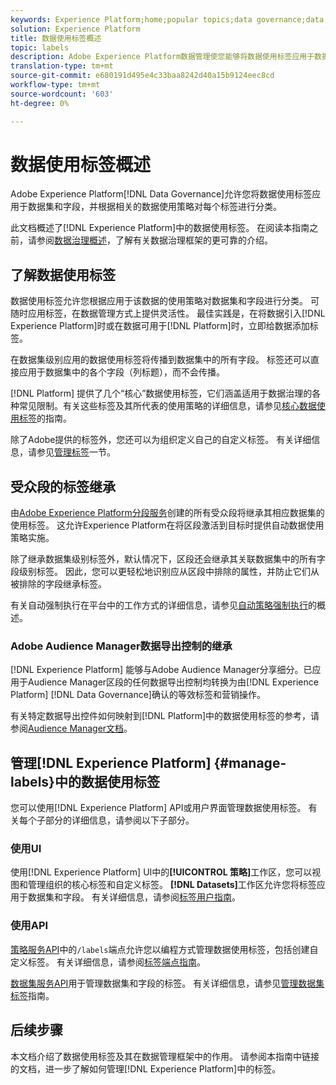 ```yaml
---
keywords: Experience Platform;home;popular topics;data governance;data usage label api;policy service api;data usage labels overview
solution: Experience Platform
title: 数据使用标签概述
topic: labels
description: Adobe Experience Platform数据管理使您能够将数据使用标签应用于数据集和字段，并根据相关的数据使用策略对每个标签进行分类。 此文档概述了Experience Platform中的数据使用标签。
translation-type: tm+mt
source-git-commit: e680191d495e4c33baa8242d40a15b9124eec8cd
workflow-type: tm+mt
source-wordcount: '603'
ht-degree: 0%

---
```



# 数据使用标签概述

Adobe Experience Platform[!DNL Data Governance]允许您将数据使用标签应用于数据集和字段，并根据相关的数据使用策略对每个标签进行分类。

此文档概述了[!DNL Experience Platform]中的数据使用标签。 在阅读本指南之前，请参阅[数据治理概述](../home.md)，了解有关数据治理框架的更可靠的介绍。

## 了解数据使用标签

数据使用标签允许您根据应用于该数据的使用策略对数据集和字段进行分类。 可随时应用标签，在数据管理方式上提供灵活性。 最佳实践是，在将数据引入[!DNL Experience Platform]时或在数据可用于[!DNL Platform]时，立即给数据添加标签。

在数据集级别应用的数据使用标签将传播到数据集中的所有字段。 标签还可以直接应用于数据集中的各个字段（列标题），而不会传播。

[!DNL Platform] 提供了几个“核心”数据使用标签，它们涵盖适用于数据治理的各种常见限制。有关这些标签及其所代表的使用策略的详细信息，请参见[核心数据使用标签](reference.md)的指南。

除了Adobe提供的标签外，您还可以为组织定义自己的自定义标签。 有关详细信息，请参见[管理标签](#manage-labels)一节。

## 受众段的标签继承

由[Adobe Experience Platform分段服务](../../segmentation/home.md)创建的所有受众段将继承其相应数据集的使用标签。 这允许Experience Platform在将区段激活到目标时提供自动数据使用策略实施。

除了继承数据集级别标签外，默认情况下，区段还会继承其关联数据集中的所有字段级别标签。 因此，您可以更轻松地识别应从区段中排除的属性，并防止它们从被排除的字段继承标签。

有关自动强制执行在平台中的工作方式的详细信息，请参见[自动策略强制执行](../enforcement/auto-enforcement.md)的概述。

### Adobe Audience Manager数据导出控制的继承

[!DNL Experience Platform] 能够与Adobe Audience Manager分享细分。已应用于Audience Manager区段的任何数据导出控制均转换为由[!DNL Experience Platform] [!DNL Data Governance]确认的等效标签和营销操作。

有关特定数据导出控件如何映射到[!DNL Platform]中的数据使用标签的参考，请参阅[Audience Manager文档](https://docs.adobe.com/content/help/en/audience-manager/user-guide/implementation-integration-guides/integration-experience-platform/aam-aep-audience-sharing.html#aam-data-export-control-in-aep)。

## 管理[!DNL Experience Platform] {#manage-labels}中的数据使用标签

您可以使用[!DNL Experience Platform] API或用户界面管理数据使用标签。 有关每个子部分的详细信息，请参阅以下子部分。

### 使用UI

使用[!DNL Experience Platform] UI中的&#x200B;**[!UICONTROL 策略]**&#x200B;工作区，您可以视图和管理组织的核心标签和自定义标签。 **[!DNL Datasets]**&#x200B;工作区允许您将标签应用于数据集和字段。 有关详细信息，请参阅[标签用户指南](user-guide.md)。

### 使用API

[策略服务API](https://www.adobe.io/apis/experienceplatform/home/api-reference.html#!acpdr/swagger-specs/dule-policy-service.yaml)中的`/labels`端点允许您以编程方式管理数据使用标签，包括创建自定义标签。 有关详细信息，请参阅[标签端点指南](../api/labels.md)。

[数据集服务API](https://www.adobe.io/apis/experienceplatform/home/api-reference.html#!acpdr/swagger-specs/dataset-service.yaml)用于管理数据集和字段的标签。 有关详细信息，请参见[管理数据集标签](./dataset-api.md)指南。

## 后续步骤

本文档介绍了数据使用标签及其在数据管理框架中的作用。 请参阅本指南中链接的文档，进一步了解如何管理[!DNL Experience Platform]中的标签。